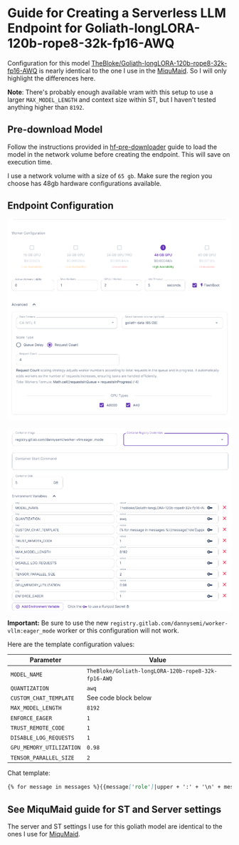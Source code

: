 # Guide for Creating a Serverless LLM Endpoint for Goliath-longLORA-120b-rope8-32k-fp16-AWQ

Configuration for this model [TheBloke/Goliath-longLORA-120b-rope8-32k-fp16-AWQ](https://huggingface.co/TheBloke/Goliath-longLORA-120b-rope8-32k-fp16-AWQ) is nearly identical to the one I use in the [MiquMaid](./miqumaid_guide.md). So I will only highlight the differences here.

**Note**: There's probably enough available vram with this setup to use a larger `MAX_MODEL_LENGTH` and context size within ST, but I haven't tested anything higher than `8192`.

## Pre-download Model

Follow the instructions provided in [hf-pre-downloader](./hf_pre_downloader.md) guide to load the model in the network volume before creating the endpoint. This will save on execution time.

I use a network volume with a size of `65 gb`. Make sure the region you choose has 48gb hardware configurations available.

## Endpoint Configuration

![endpoint configuration](image-10.png)

![template configuration](image-11.png)

**Important:** Be sure to use the new `registry.gitlab.com/dannysemi/worker-vllm:eager_mode` worker or this configuration will not work.

Here are the template configuration values:

| Parameter | Value |
|-----------|-------|
| `MODEL_NAME` | `TheBloke/Goliath-longLORA-120b-rope8-32k-fp16-AWQ` |
| `QUANTIZATION` | `awq` |
| `CUSTOM_CHAT_TEMPLATE` | See code block below |
| `MAX_MODEL_LENGTH` | `8192` |
| `ENFORCE_EAGER` | `1` |
| `TRUST_REMOTE_CODE` | `1` |
| `DISABLE_LOG_REQUESTS` | `1` |
| `GPU_MEMORY_UTILIZATION` | `0.98` |
| `TENSOR_PARALLEL_SIZE` | `2` |

Chat template:
```markdown
{% for message in messages %}{{message['role']|upper + ':' + '\n' + message['content'] + '\n'}}{% endfor %}\nASSISTANT:\n
```

## See MiquMaid guide for ST and Server settings

The server and ST settings I use for this goliath model are identical to the ones I use for [MiquMaid](./miqumaid_guide.md).